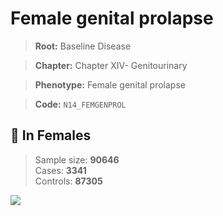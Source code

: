 # Female genital prolapse

> **Root:** Baseline Disease  

> **Chapter:** Chapter XIV- Genitourinary  

> **Phenotype:** Female genital prolapse  

> **Code:** `N14_FEMGENPROL`

## 👩 In Females  
> Sample size: **90646**  
> Cases: **3341**  
> Controls: **87305**
<img src="/Disease/Figures/ALL/Baseline/N14_FEMGENPROL.png"/>
<CsvTable src="/public/Disease/Data/ALL/Baseline/LG_N14_FEMGENPROL.csv" label="🔍 View full results" />
